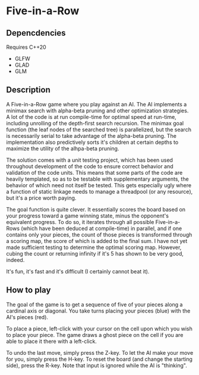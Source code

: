 # Five-in-a-Row

## Depencdencies
Requires C++20
* GLFW
* GLAD
* GLM

## Description
A Five-in-a-Row game where you play against an AI. The AI implements a minimax search with alpha-beta pruning and other optimization strategies. A lot of the code is at run compile-time for optimal speed at run-time, including unrolling of the depth-first search recursion. The minimax goal function (the leaf nodes of the searched tree) is parallelized, but the search is necessarily serial to take advantage of the alpha-beta pruning. The implementation also predictively sorts it's children at certain depths to maximize the utility of the alhpa-beta pruning.

The solution comes with a unit testing project, which has been used throughout development of the code to ensure correct behavior and validation of the code units. This means that some parts of the code are heavily templated, so as to be testable with supplementary arguments, the behavior of which need not itself be tested. This gets especially ugly where a function of static linkage needs to manage a threadpool (or any resource), but it's a price worth paying.

The goal function is quite clever. It essentially scores the board based on your progress toward a game winning state, minus the opponent's equivalent progress. To do so, it iterates through all possible Five-in-a-Rows (which have been deduced at compile-time) in parallel, and if one contains only your pieces, the count of those pieces is transformed through a scoring map, the score of which is added to the final sum. I have not yet made sufficient testing to determine the optimal scoring map. However, cubing the count or returning infinity if it's 5 has shown to be very good, indeed.

It's fun, it's fast and it's difficult (I certainly cannot beat it).

## How to play
The goal of the game is to get a sequence of five of your pieces along a cardinal axis or diagonal. You take turns placing your pieces (blue) with the AI's pieces (red).

To place a piece, left-click with your cursor on the cell upon which you wish to place your piece. The game draws a ghost piece on the cell if you are able to place it there with a left-click.

To undo the last move, simply press the Z-key. To let the AI make your move for you, simply press the H-key. To reset the board (and change the starting side), press the R-key. Note that input is ignored while the AI is "thinking".